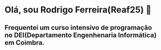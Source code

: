 # Olá, sou Rodrigo Ferreira(Reaf25) 👋

## Frequentei um curso intensivo de programação no DEI(Departamento Engenhenaria Informática) em Coimbra.

